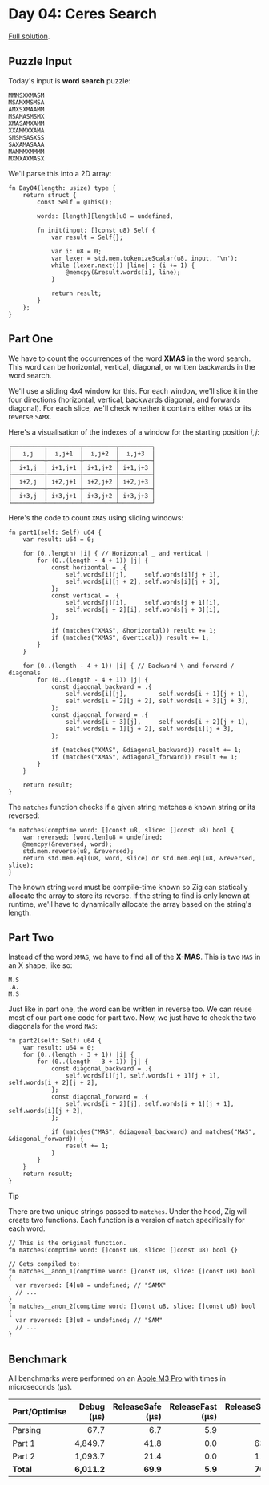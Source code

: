 # Day 04: Ceres Search

[Full solution](../src/days/day04.zig).

## Puzzle Input

Today's input is **word search** puzzle:

```plaintext
MMMSXXMASM
MSAMXMSMSA
AMXSXMAAMM
MSAMASMSMX
XMASAMXAMM
XXAMMXXAMA
SMSMSASXSS
SAXAMASAAA
MAMMMXMMMM
MXMXAXMASX
```

We'll parse this into a 2D array:

```zig
fn Day04(length: usize) type {
    return struct {
        const Self = @This();

        words: [length][length]u8 = undefined,

        fn init(input: []const u8) Self {
            var result = Self{};

            var i: u8 = 0;
            var lexer = std.mem.tokenizeScalar(u8, input, '\n');
            while (lexer.next()) |line| : (i += 1) {
                @memcpy(&result.words[i], line);
            }

            return result;
        }
    };
}
```

## Part One

We have to count the occurrences of the word **XMAS** in the word search. This word can be horizontal, vertical, diagonal, or written backwards in the word search.

We'll use a sliding 4x4 window for this. For each window, we'll slice it in the four directions (horizontal, vertical, backwards diagonal, and forwards diagonal). For each slice, we'll check whether it contains either `XMAS` or its reverse `SAMX`.

Here's a visualisation of the indexes of a window for the starting position $i,j$:

```plaintext
┌─────────┬─────────┬─────────┬─────────┐
│   i,j   │  i,j+1  │  i,j+2  │  i,j+3  │
├─────────┼─────────┼─────────┼─────────┤
│  i+1,j  │ i+1,j+1 │ i+1,j+2 │ i+1,j+3 │
├─────────┼─────────┼─────────┼─────────┤
│  i+2,j  │ i+2,j+1 │ i+2,j+2 │ i+2,j+3 │
├─────────┼─────────┼─────────┼─────────┤
│  i+3,j  │ i+3,j+1 │ i+3,j+2 │ i+3,j+3 │
└─────────┴─────────┴─────────┴─────────┘
```

Here's the code to count `XMAS` using sliding windows:

```zig
fn part1(self: Self) u64 {
    var result: u64 = 0;

    for (0..length) |i| { // Horizontal _ and vertical |
        for (0..(length - 4 + 1)) |j| {
            const horizontal = .{
                self.words[i][j],     self.words[i][j + 1],
                self.words[i][j + 2], self.words[i][j + 3],
            };
            const vertical = .{
                self.words[j][i],     self.words[j + 1][i],
                self.words[j + 2][i], self.words[j + 3][i],
            };

            if (matches("XMAS", &horizontal)) result += 1;
            if (matches("XMAS", &vertical)) result += 1;
        }
    }

    for (0..(length - 4 + 1)) |i| { // Backward \ and forward / diagonals
        for (0..(length - 4 + 1)) |j| {
            const diagonal_backward = .{
                self.words[i][j],         self.words[i + 1][j + 1],
                self.words[i + 2][j + 2], self.words[i + 3][j + 3],
            };
            const diagonal_forward = .{
                self.words[i + 3][j],     self.words[i + 2][j + 1],
                self.words[i + 1][j + 2], self.words[i][j + 3],
            };

            if (matches("XMAS", &diagonal_backward)) result += 1;
            if (matches("XMAS", &diagonal_forward)) result += 1;
        }
    }

    return result;
}
```

The `matches` function checks if a given string matches a known string or its reversed:

```zig
fn matches(comptime word: []const u8, slice: []const u8) bool {
    var reversed: [word.len]u8 = undefined;
    @memcpy(&reversed, word);
    std.mem.reverse(u8, &reversed);
    return std.mem.eql(u8, word, slice) or std.mem.eql(u8, &reversed, slice);
}
```

The known string `word` must be compile-time known so Zig can statically allocate the array to store its reverse. If the string to find is only known at runtime, we'll have to dynamically allocate the array based on the string's length.

## Part Two

Instead of the word `XMAS`, we have to find all of the **X-MAS**. This is two `MAS` in an X shape, like so:

```plaintext
M.S
.A.
M.S
```

Just like in part one, the word can be written in reverse too. We can reuse most of our part one code for part two. Now, we just have to check the two diagonals for the word `MAS`:

```zig
fn part2(self: Self) u64 {
    var result: u64 = 0;
    for (0..(length - 3 + 1)) |i| {
        for (0..(length - 3 + 1)) |j| {
            const diagonal_backward = .{
                self.words[i][j], self.words[i + 1][j + 1], self.words[i + 2][j + 2],
            };
            const diagonal_forward = .{
                self.words[i + 2][j], self.words[i + 1][j + 1], self.words[i][j + 2],
            };

            if (matches("MAS", &diagonal_backward) and matches("MAS", &diagonal_forward)) {
                result += 1;
            }
        }
    }
    return result;
}
```

> [!TIP]
> There are two unique strings passed to `matches`. Under the hood, Zig will create two functions. Each function is a version of `match` specifically for each word.
> ```zig
> // This is the original function.
> fn matches(comptime word: []const u8, slice: []const u8) bool {}
>
> // Gets compiled to:
> fn matches__anon_1(comptime word: []const u8, slice: []const u8) bool {
>   var reversed: [4]u8 = undefined; // "SAMX"
>   // ...
> }
> fn matches__anon_2(comptime word: []const u8, slice: []const u8) bool {
>   var reversed: [3]u8 = undefined; // "SAM"
>   // ...
> }
> ```

## Benchmark

All benchmarks were performed on an [Apple M3 Pro](https://en.wikipedia.org/wiki/Apple_M3) with times in microseconds (µs).

| Part/Optimise | Debug (µs)  | ReleaseSafe (µs) | ReleaseFast (µs) | ReleaseSmall (µs) |
|-------------- | ----------: | ---------------: | ---------------: | ----------------: |
| Parsing       | 67.7        | 6.7              | 5.9              | 6.8               |
| Part 1        | 4,849.7     | 41.8             | 0.0              | 634.8             |
| Part 2        | 1,093.7     | 21.4             | 0.0              | 118.4             |
| **Total**     | **6,011.2** | **69.9**         | **5.9**          | **760.0**         |

